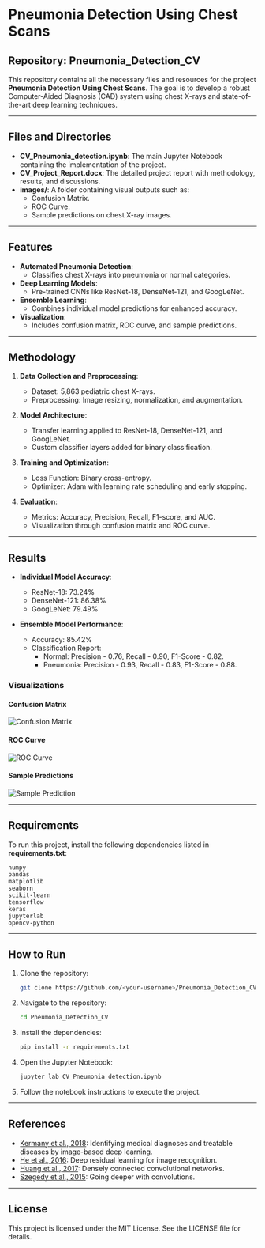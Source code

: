 # Pneumonia Detection Using Chest Scans

## Repository: Pneumonia_Detection_CV

This repository contains all the necessary files and resources for the project **Pneumonia Detection Using Chest Scans**. The goal is to develop a robust Computer-Aided Diagnosis (CAD) system using chest X-rays and state-of-the-art deep learning techniques.

---

## Files and Directories

- **CV_Pneumonia_detection.ipynb**: The main Jupyter Notebook containing the implementation of the project.
- **CV_Project_Report.docx**: The detailed project report with methodology, results, and discussions.
- **images/**: A folder containing visual outputs such as:
  - Confusion Matrix.
  - ROC Curve.
  - Sample predictions on chest X-ray images.

---

## Features

- **Automated Pneumonia Detection**:
  - Classifies chest X-rays into pneumonia or normal categories.
- **Deep Learning Models**:
  - Pre-trained CNNs like ResNet-18, DenseNet-121, and GoogLeNet.
- **Ensemble Learning**:
  - Combines individual model predictions for enhanced accuracy.
- **Visualization**:
  - Includes confusion matrix, ROC curve, and sample predictions.

---

## Methodology

1. **Data Collection and Preprocessing**:
   - Dataset: 5,863 pediatric chest X-rays.
   - Preprocessing: Image resizing, normalization, and augmentation.

2. **Model Architecture**:
   - Transfer learning applied to ResNet-18, DenseNet-121, and GoogLeNet.
   - Custom classifier layers added for binary classification.

3. **Training and Optimization**:
   - Loss Function: Binary cross-entropy.
   - Optimizer: Adam with learning rate scheduling and early stopping.

4. **Evaluation**:
   - Metrics: Accuracy, Precision, Recall, F1-score, and AUC.
   - Visualization through confusion matrix and ROC curve.

---

## Results

- **Individual Model Accuracy**:
  - ResNet-18: 73.24%
  - DenseNet-121: 86.38%
  - GoogLeNet: 79.49%

- **Ensemble Model Performance**:
  - Accuracy: 85.42%
  - Classification Report:
    - Normal: Precision - 0.76, Recall - 0.90, F1-Score - 0.82.
    - Pneumonia: Precision - 0.93, Recall - 0.83, F1-Score - 0.88.

### Visualizations

#### Confusion Matrix
![Confusion Matrix](images/confusion_matrix.png)

#### ROC Curve
![ROC Curve](images/roc_curve.png)

#### Sample Predictions
![Sample Prediction](images/sample_prediction.png)

---

## Requirements

To run this project, install the following dependencies listed in **requirements.txt**:

```plaintext
numpy
pandas
matplotlib
seaborn
scikit-learn
tensorflow
keras
jupyterlab
opencv-python
```

---

## How to Run

1. Clone the repository:
   ```bash
   git clone https://github.com/<your-username>/Pneumonia_Detection_CV.git
   ```

2. Navigate to the repository:
   ```bash
   cd Pneumonia_Detection_CV
   ```

3. Install the dependencies:
   ```bash
   pip install -r requirements.txt
   ```

4. Open the Jupyter Notebook:
   ```bash
   jupyter lab CV_Pneumonia_detection.ipynb
   ```

5. Follow the notebook instructions to execute the project.

---

## References

- [Kermany et al., 2018](https://doi.org/10.1016/j.cell.2018.02.010): Identifying medical diagnoses and treatable diseases by image-based deep learning.
- [He et al., 2016](https://doi.org/10.1109/CVPR.2016.90): Deep residual learning for image recognition.
- [Huang et al., 2017](https://doi.org/10.1109/CVPR.2017.243): Densely connected convolutional networks.
- [Szegedy et al., 2015](https://doi.org/10.1109/CVPR.2015.7298594): Going deeper with convolutions.

---

## License

This project is licensed under the MIT License. See the LICENSE file for details.

